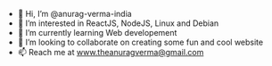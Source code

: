 - 👋 Hi, I’m @anurag-verma-india
- 👀 I’m interested in ReactJS, NodeJS, Linux and Debian
- 🌱 I’m currently learning Web developement
- 💞️ I’m looking to collaborate on creating some fun and cool website 
- 📫 Reach me at www.theanuragverma@gmail.com
